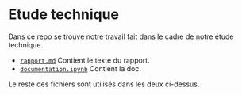 # Etude technique

Dans ce repo se trouve notre travail fait dans le cadre de notre étude technique.  

 - [`rapport.md`](rapport.md) Contient le texte du rapport.
 - [`documentation.ipynb`](documentation.ipynb) Contient la doc.

Le reste des fichiers sont utilisés dans les deux ci-dessus. 
